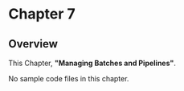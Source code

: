 # Chapter 7

## Overview
This Chapter, **"Managing Batches and Pipelines"**. 

No sample code files in this chapter.
